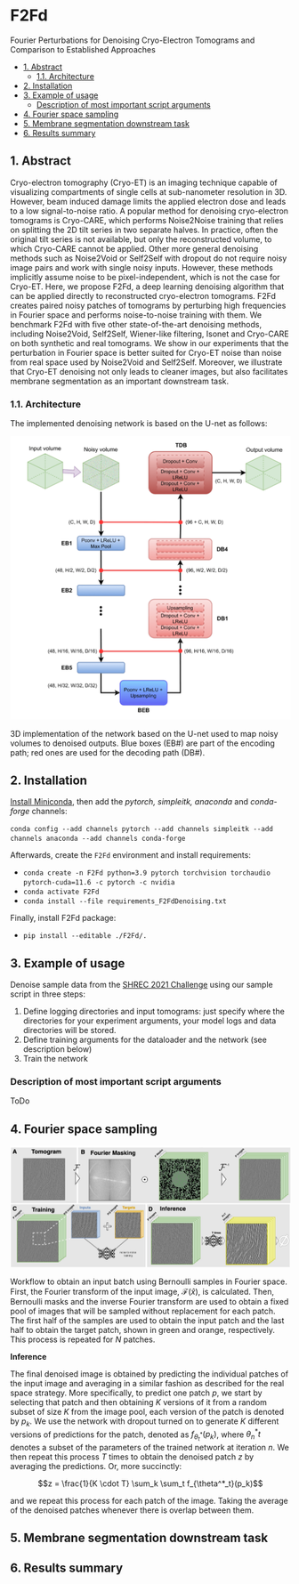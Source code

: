 # F2Fd <!-- omit in toc --> 
Fourier Perturbations for Denoising Cryo-Electron Tomograms and Comparison to Established Approaches

- [1. Abstract](#1-abstract)
  - [1.1. Architecture](#11-architecture)
- [2. Installation](#2-installation)
- [3. Example of usage](#3-example-of-usage)
  - [Description of most important script arguments](#description-of-most-important-script-arguments)
- [4. Fourier space sampling](#4-fourier-space-sampling)
- [5. Membrane segmentation downstream task](#5-membrane-segmentation-downstream-task)
- [6. Results summary](#6-results-summary)

## 1. Abstract

Cryo-electron tomography (Cryo-ET) is an imaging technique capable of visualizing compartments of single cells at sub-nanometer resolution in 3D. However, beam induced damage limits the applied electron dose and leads to a low signal-to-noise ratio. A popular method for denoising cryo-electron tomograms is Cryo-CARE, which performs Noise2Noise training that relies on splitting the 2D tilt series in two separate halves. In practice, often the original tilt series is not available, but only the reconstructed volume, to which Cryo-CARE cannot be applied. Other more general denoising methods such as Noise2Void or Self2Self with dropout do not require noisy image pairs and work with single noisy inputs. However, these methods implicitly assume noise to be pixel-independent, which is not the case for Cryo-ET. Here, we propose F2Fd, a deep learning denoising algorithm that can be applied directly to reconstructed cryo-electron tomograms. F2Fd creates paired noisy patches of tomograms by perturbing high frequencies in Fourier space and performs noise-to-noise training with them. We benchmark F2Fd with five other state-of-the-art denoising methods, including Noise2Void, Self2Self, Wiener-like filtering, Isonet and Cryo-CARE on both synthetic and real tomograms. We show in our experiments that the perturbation in Fourier space is better suited for Cryo-ET noise than noise from real space used by Noise2Void and Self2Self. Moreover, we illustrate that Cryo-ET denoising not only leads to cleaner images, but also facilitates membrane segmentation as an important downstream task. 


### 1.1. Architecture

The implemented denoising network is based on the U-net as follows:

![3D U-net](images/s2sd_architecture_ours-min.png)

3D implementation of the network based on the U-net used to map noisy volumes to denoised outputs. Blue boxes (EB#) are part of the encoding path; red ones are used for the decoding path (DB#).

## 2. Installation 

[Install Miniconda](https://docs.conda.io/en/latest/miniconda.html), then add the _pytorch, simpleitk, anaconda_ and _conda-forge_ channels:

`conda config --add channels pytorch --add channels simpleitk --add channels anaconda --add channels conda-forge`

Afterwards, create the `F2Fd` environment and install requirements:

- `conda create -n F2Fd python=3.9 pytorch torchvision torchaudio pytorch-cuda=11.6 -c pytorch -c nvidia`
- `conda activate F2Fd`
- `conda install --file requirements_F2FdDenoising.txt`

Finally, install F2Fd package:

- `pip install --editable ./F2Fd/.`

## 3. Example of usage

Denoise sample data from the [SHREC 2021 Challenge](https://www.shrec.net/cryo-et/) using our sample script in three steps:

1. Define logging directories and input tomograms: just specify where the directories for your experiment arguments, your model logs and data directories will be stored.
2. Define training arguments for the dataloader and the network (see description below)
3. Train the network


### Description of most important script arguments
ToDo

## 4. Fourier space sampling

![Fourier sampling strategy](images/fourier_sampling.jpeg)

Workflow to obtain an input batch using Bernoulli samples in Fourier space. First, the Fourier transform of the input image, $\mathcal{F}(\hat{x})$, is calculated. Then, Bernoulli masks and the inverse Fourier transform are used to obtain a fixed pool of images that will be sampled without replacement for each patch. The first half of the samples are used to obtain the input patch and the last half to obtain the target patch, shown in green and orange, respectively. This process is repeated for $N$ patches.

**Inference**

The final denoised image is obtained by predicting the individual patches of the input image and averaging in a similar fashion as described for the real space strategy. More specifically, to predict one patch $p$, we start by selecting that patch and then obtaining $K$ versions of it from a random subset of size $K$ from the image pool, each version of the patch is denoted by $p_k$. We use the network with dropout turned on to generate $K$ different versions of predictions for the patch, denoted as $f_{\theta^*_t}(p_k)$, where $\theta^*_nt$ denotes a subset of the parameters of the trained network at iteration $n$. We then repeat this process $T$ times to obtain the denoised patch $z$ by averaging the predictions. Or, more succinctly:

$$z = \frac{1}{K \cdot T} \sum_k \sum_t f_{\theta^*_t}(p_k)$$

and we repeat this process for each patch of the image. Taking the average of the denoised patches whenever there is overlap between them.

## 5. Membrane segmentation downstream task



## 6. Results summary
